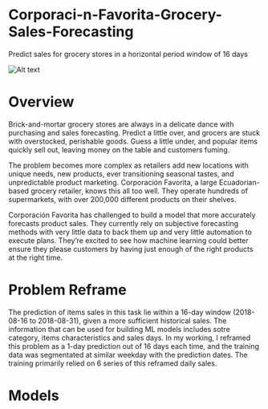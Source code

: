 # Corporaci-n-Favorita-Grocery-Sales-Forecasting
Predict sales for grocery stores in a horizontal period window of 16 days

![Alt text](https://images.unsplash.com/photo-1506617564039-2f3b650b7010?ixlib=rb-1.2.1&ixid=eyJhcHBfaWQiOjEyMDd9&auto=format&fit=crop&w=1350&q=80)

# Overview
Brick-and-mortar grocery stores are always in a delicate dance with purchasing and sales forecasting. Predict a little over, and grocers are stuck with overstocked, perishable goods. Guess a little under, and popular items quickly sell out, leaving money on the table and customers fuming.

The problem becomes more complex as retailers add new locations with unique needs, new products, ever transitioning seasonal tastes, and unpredictable product marketing. Corporación Favorita, a large Ecuadorian-based grocery retailer, knows this all too well. They operate hundreds of supermarkets, with over 200,000 different products on their shelves.

Corporación Favorita has challenged to build a model that more accurately forecasts product sales. They currently rely on subjective forecasting methods with very little data to back them up and very little automation to execute plans. They’re excited to see how machine learning could better ensure they please customers by having just enough of the right products at the right time.

# Problem Reframe
The prediction of items sales in this task lie within a 16-day window (2018-08-16 to 2018-08-31), given a more sufficient historical sales. The information that can be used for building ML models includes sotre category, items characteristics and sales days. In my working, I reframed this problem as a 1-day prediction out of 16 days each time, and the training data was segmentated at similar weekday with the prediction dates. The training primarily relied on 6 series of this reframed daily sales.

# Models
















